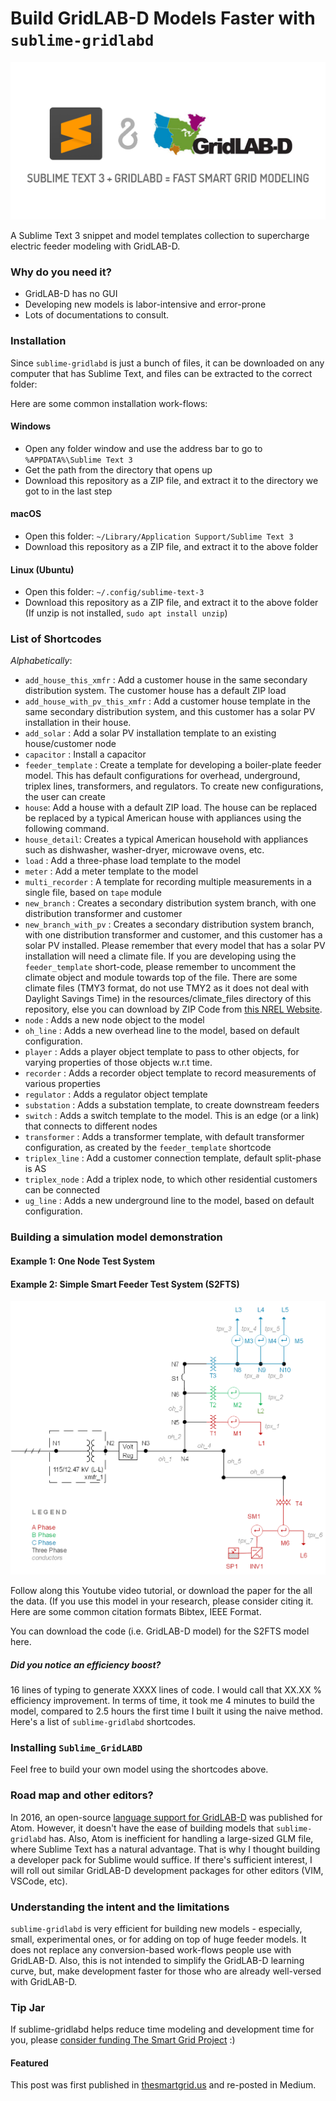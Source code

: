 # Build GridLAB-D Models Faster with `sublime-gridlabd`

![](example_built_models/figs/sublime-gridlabd-logo.PNG?raw=True)

A Sublime Text 3 snippet and model templates collection to supercharge electric feeder modeling with GridLAB-D. 

### Why do you need it?

- GridLAB-D has no GUI
- Developing new models is labor-intensive and error-prone 
- Lots of documentations to consult.

### Installation

Since `sublime-gridlabd` is just a bunch of files, it can be downloaded on any computer that has Sublime Text, and files can be extracted to the correct folder:

Here are some common installation work-flows:

#### Windows 

- Open any folder window and use the address bar to go to `%APPDATA%\Sublime Text 3`
- Get the path from the directory that opens up
- Download this repository as a ZIP file, and extract it to the directory we got to in the last step

#### macOS

- Open this folder: `~/Library/Application Support/Sublime Text 3`
- Download this repository as a ZIP file, and extract it to the above folder

#### Linux (Ubuntu)

- Open this folder: `~/.config/sublime-text-3`
- Download this repository as a ZIP file, and extract it to the above folder (If unzip is not installed, `sudo apt install unzip`)


### List of Shortcodes 

_Alphabetically_: 

- `add_house_this_xmfr` : Add a customer house in the same secondary distribution system. The customer house has a default ZIP load
- `add_house_with_pv_this_xmfr` : Add a customer house template in the same secondary distribution system, and this customer has a solar PV installation in their house. 
- `add_solar` : Add a solar PV installation template to an existing house/customer node
- `capacitor` : Install a capacitor
- `feeder_template` : Create a template for developing a boiler-plate feeder model. This has default configurations for overhead, underground, triplex lines, transformers, and regulators. To create new configurations, the user can create
- `house`: Add a house with a default ZIP load. The house can be replaced be replaced by a typical American house with appliances using the following command. 
- `house_detail`: Creates a typical American household with appliances such as dishwasher, washer-dryer, microwave ovens, etc.  
- `load` : Add a three-phase load template to the model
- `meter` : Add a meter template to the model
- `multi_recorder` : A template for recording multiple measurements in a single file, based on `tape` module
- `new_branch` : Creates a secondary distribution system branch, with one distribution transformer and customer
- `new_branch_with_pv` : Creates a secondary distribution system branch, with one distribution transformer and customer, and this customer has a solar PV installed. Please remember that every model that has a solar PV installation will need a climate file. If you are developing using the `feeder_template` short-code, please remember to uncomment the climate object and module towards top of the file.  There are some climate files (TMY3 format, do not use TMY2 as it does not deal with Daylight Savings Time) in the resources/climate_files directory of this repository, else you can download by ZIP Code from [this NREL Website](https://rredc.nrel.gov/solar/old_data/nsrdb/1991-2005/tmy3/by_state_and_city.html). 
- `node` : Adds a new node object to the model
- `oh_line` : Adds a new overhead line to the model, based on default configuration. 
- `player` : Adds a player object template to pass to other objects, for varying properties of those objects w.r.t time.
- `recorder` : Adds a recorder object template to record measurements of various properties 
- `regulator` : Adds a regulator object template 
- `substation` : Adds a substation template, to create downstream feeders
- `switch` : Adds a switch template to the model. This is an edge (or a link) that connects to different nodes
- `transformer` : Adds a transformer template, with default transformer configuration, as created by the `feeder_template` shortcode
- `triplex_line` : Add a customer connection template, default split-phase is AS
- `triplex_node` : Add a triplex node, to which other residential customers can be connected
- `ug_line` : Adds a new underground line to the model, based on default configuration. 


### Building a simulation model demonstration

#### Example 1: One Node Test System




#### Example 2: Simple Smart Feeder Test System (S2FTS)

![Simple Unbalanced Feeder Test System](example_built_models/figs/sufts.png?raw=True "S2FTS Schematic Diagram")

Follow along this Youtube video tutorial, or download the paper for the all the data. (If you use this model in your research, please consider citing it. Here are some common citation formats Bibtex, IEEE Format. 

You can download the code (i.e. GridLAB-D model) for the S2FTS model here. 

##### Did you notice an efficiency boost? 

16 lines of typing to generate XXXX lines of code. I would call that XX.XX % efficiency improvement. In terms of time, it took me 4 minutes to build the model, compared to 2.5 hours the first time I built it using the naive method. Here's a list of `sublime-gridlabd` shortcodes.


###  Installing `Sublime_GridLABD`

Feel free to build your own model using the shortcodes above. 

###  Road map and other editors?
In 2016, an open-source [language support for GridLAB-D](https://github.com/nicorikken/language-glm) was published for Atom. However, it doesn't have the ease of building models that `sublime-gridlabd` has. Also, Atom is inefficient for handling a large-sized GLM file, where Sublime Text has a natural advantage. That is why I thought building a developer pack for Sublime would suffice. If there's sufficient interest, I will roll out similar GridLAB-D development packages for other editors (VIM, VSCode, etc).  

### Understanding the intent and the limitations

`sublime-gridlabd` is very efficient for building new models - especially, small, experimental ones, or for adding on top of huge feeder models. It does not replace any conversion-based work-flows people use with GridLAB-D. Also, this is not intended to simplify the GridLAB-D learning curve, but, make development faster for those who are already well-versed with GridLAB-D. 


### Tip Jar

If sublime-gridlabd helps reduce time modeling and development time for you, please 
[consider funding The Smart Grid Project](https://www.paypal.com/cgi-bin/webscr?cmd=_s-xclick&hosted_button_id=RHSC6DAKVML9W&source=url) :)


#### Featured

This post was first published in [thesmartgrid.us](http://thesmartgrid.us) and re-posted in Medium. 





